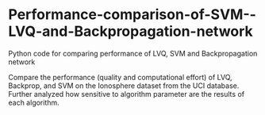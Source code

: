 # Performance-comparison-of-SVM--LVQ-and-Backpropagation-network
Python code for comparing performance of LVQ, SVM and Backpropagation network

Compare the performance (quality and computational effort) of LVQ, Backprop, and SVM on the Ionosphere dataset from the UCI database.  Further analyzed how sensitive to algorithm parameter are the results of each algorithm.
